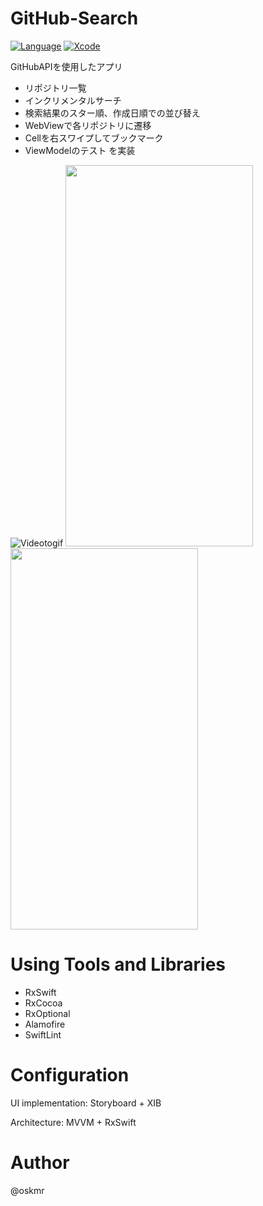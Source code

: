 # GitHub-Search
[![Language](https://img.shields.io/badge/language-Swift%205.3.2-orange.svg)](https://swift.org)
[![Xcode](https://img.shields.io/badge/Xcode-12.2-blue.svg)](https://developer.apple.com/xcode)

GitHubAPIを使用したアプリ
- リポジトリ一覧
- インクリメンタルサーチ
- 検索結果のスター順、作成日順での並び替え
- WebViewで各リポジトリに遷移
- Cellを右スワイプしてブックマーク
- ViewModelのテスト
を実装

![Videotogif](https://user-images.githubusercontent.com/59869820/105650304-be251880-5ef6-11eb-8535-785b3320d0fe.gif)
<img src="https://user-images.githubusercontent.com/59869820/111060249-cc4aea80-84de-11eb-98ac-5c7036220ed6.png" width="300" height="610">
<img src="https://user-images.githubusercontent.com/59869820/111060257-dd93f700-84de-11eb-9785-2602a738b8ee.png" width="300" height="610">


# Using Tools and Libraries
- RxSwift
- RxCocoa
- RxOptional
- Alamofire
- SwiftLint

# Configuration
UI implementation: Storyboard + XIB

Architecture: MVVM + RxSwift

# Author
@oskmr
